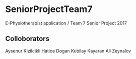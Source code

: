 # SeniorProjectTeam7
E-Physiotherapist application / Team 7 Senior Project 2017

Colloborators
-------------
Aysenur Kizilcikli
Hatice Dogan
Kubilay Kayaran
Ali Zeynalov
